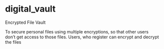 # digital_vault
Encrypted File Vault

To secure personal files using
multiple encryptions, so that other users don’t get access to those files. Users,
who register can encrypt and decrypt the files
